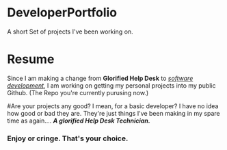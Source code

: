 # DeveloperPortfolio
A short Set of projects I've been working on. 

# Resume
Since I am making a change from <strong>Glorified Help Desk</strong> to <em><u>software development</u></em>, I am working on getting my personal projects 
into my public Github. (The Repo you're currently purusing now.)

#Are your projects any good? 
I mean, for a basic developer? I have no idea how good or bad they are. They're just things I've been making in my spare time as again.... <strong><em>A glorified Help Desk Technician.</em></strong>

### Enjoy or cringe. That's your choice. 

